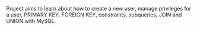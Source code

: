Project aims to learn about how to create a new user, manage privileges for a user, PRIMARY KEY, FOREIGN KEY, constraints, subqueries, JOIN and UNION with MySQL.
